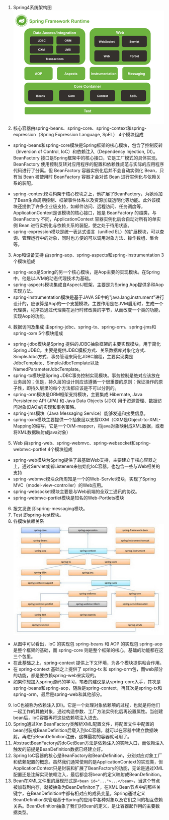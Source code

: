 1. Spring4系统架构图
 ![Spring4系统架构图](https://github.com/huhuics/Accumulate/blob/master/image/SpringFrameworkRuntime.png?raw=true)
2. 核心容器由spring-beans、spring-core、spring-context和spring-expression（Spring Expression Language, SpEL） 4个模块组成
  - spring-beans和spring-core模块是Spring框架的核心模块，包含了控制反转（Inversion of Control, IoC）和依赖注入（Dependency Injection, DI）。BeanFactory 接口是Spring框架中的核心接口，它是工厂模式的具体实现。BeanFactory 使用控制反转对应用程序的配置和依赖性规范与实际的应用程序代码进行了分离。但 BeanFactory 容器实例化后并不会自动实例化 Bean，只有当 Bean 被使用时 BeanFactory 容器才会对该 Bean 进行实例化与依赖关系的装配。
  + spring-contest模块构架于核心模块之上，他扩展了BeanFactory，为她添加了Bean生命周期控制、框架事件体系以及资源加载透明化等功能。此外该模块还提供了许多企业级支持，如邮件访问、远程访问、任务调度等，ApplicationContext是该模块的核心接口，她是 BeanFactory 的超类，与 BeanFactory 不同，ApplicationContext 容器实例化后会自动对所有的单实例 Bean 进行实例化与依赖关系的装配，使之处于待用状态。
  + spring-expression模块是统一表达式语言（unified EL）的扩展模块，可以查询、管理运行中的对象，同时也方便的可以调用对象方法、操作数组、集合等。
3. Aop和设备支持 由spring-aop、spring-aspects和spring-instrumentation 3个模块组成
 + spring-aop是Spring的另一个核心模块，是Aop主要的实现模块。在Spring中，他是以JVM的动态代理技术为基础。
 + spring-aspects模块集成自AspectJ框架，主要是为Spring Aop提供多种Aop实现方法。
 + spring-instrumentation模块是基于JAVA SE中的"java.lang.instrument"进行设计的，应该算是Aop的一个支援模块，主要作用是在JVM启用时，生成一个代理类，程序员通过代理类在运行时修改类的字节，从而改变一个类的功能，实现Aop的功能。
4. 数据访问及集成 由spring-jdbc、spring-tx、spring-orm、spring-jms和spring-oxm 5个模块组成
 + spring-jdbc模块是Spring 提供的JDBC抽象框架的主要实现模块，用于简化Spring JDBC。主要是提供JDBC模板方式、关系数据库对象化方式、SimpleJdbc方式、事务管理来简化JDBC编程，主要实现类是JdbcTemplate、SimpleJdbcTemplate以及NamedParameterJdbcTemplate。
 + spring-tx模块是Spring JDBC事务控制实现模块。事务控制是绝对应该放在业务层的；但是，持久层的设计则应该遵循一个很重要的原则：保证操作的原子性，即持久层里的每个方法都应该是不可以分割的。
 + spring-orm模块是ORM框架支持模块，主要集成 Hibernate, Java Persistence API (JPA) 和 Java Data Objects (JDO) 用于资源管理、数据访问对象(DAO)的实现和事务策略。
 + spring-jms模块（Java Messaging Service）能够发送和接受信息。
 + spring-oxm模块主要提供一个抽象层以支撑OXM（OXM是Object-to-XML-Mapping的缩写，它是一个O/M-mapper，将java对象映射成XML数据，或者将XML数据映射成java对象）
5. Web 由spring-web、spring-webmvc、spring-websocket和spring-webmvc-portlet 4个模块组成
 + spring-web模块为Spring提供了最基础Web支持，主要建立于核心容器之上，通过Servlet或者Listeners来初始化IoC容器，也包含一些与Web相关的支持
 + spring-webmvc模块众所周知是一个的Web-Servlet模块，实现了Spring MVC（model-view-controller）的Web应用。
 + spring-websocket模块主要是与Web前端的全双工通讯的协议。
 + spring-webmvc-portlet模块是知名的Web-Portlets模块
6. 报文发送 即spring-messaging模块。
7. Test 即spring-test模块。
8. 各模块依赖关系
![](https://github.com/huhuics/Accumulate/blob/master/image/Spring%E5%90%84%E6%A8%A1%E5%9D%97%E4%BE%9D%E8%B5%96%E5%85%B3%E7%B3%BB.jpg?raw=true)
 + 从图中可以看出，IoC 的实现包 spring-beans 和 AOP 的实现包 spring-aop 是整个框架的基础，而 spring-core 则是整个框架的核心，基础的功能都在这三个包里。
 + 在此基础之上，spring-context 提供上下文环境，为各个模块提供粘合作用。
 + 在 spring-context 基础之上提供了 spring-tx 和 spring-orm包，而web部分的功能，都是要依赖spring-web来实现的。
 + 如果你想加入spring源码的学习，笔者的建议是从spring-core入手，其次是spring-beans和spring-aop，随后是spring-context，再其次是spring-tx和spring-orm，最后是spring-web和其他部分。
9. IoC也被称为依赖注入(DI)。它是一个处理对象依赖项的过程，也就是将他们一起工作的其他对象，通过构造参数、工厂方法实例化后再设置属性。当创建bean后，IoC容器再将这些依赖项注入进去。
10. Spring通过XmlBeanFactory类解析XML配置文件，将配置文件中配置的bean封装成BeanDefinition后载入到IoC容器，就可以在容器中建立数据映射。再进行BeanDefinition注册，这样最初的容器就可用了。
11. AbstractBeanFactory的doGetBean方法是依赖注入的实际入口，而依赖注入触发的前提是BeanDefinition数据已经建立好。
12. Spring IoC容器的核心是BeanFactory和BeanDefinition，分别对应对象工厂和依赖配置的概念。虽然我们通常使用的是ApplicationContext的实现类，但ApplicationContext只是封装和扩展了BeanFactory的功能，无论是通过XML配置还是注解实现依赖注入，最后都会将bean的定义映射成BeanDefinition。
13. Bean在XML文件里的展现形式是```<bean id="...">...</bean>```，当这个节点被加载到内存，就被抽象为BeanDefiniton了，在XML Bean节点中的那些关键字，在BeanDefinition中都有相对应的成员变量。Spring通过定义BeanDefinition来管理基于Spring的应用中各种对象以及它们之间的相互依赖关系。BeanDefinition抽象了我们对Bean的定义，是让容器起作用的主要数据类型。
